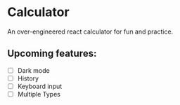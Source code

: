 # Calculator

An over-engineered react calculator for fun and practice.

## Upcoming features:

- [ ] Dark mode
- [ ] History
- [ ] Keyboard input
- [ ] Multiple Types
